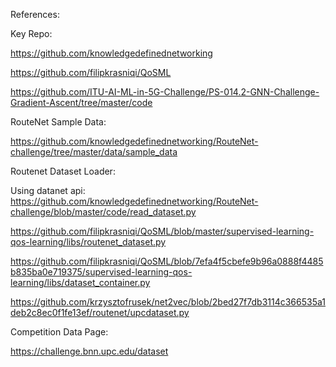 References:

Key Repo:

https://github.com/knowledgedefinednetworking

https://github.com/filipkrasniqi/QoSML

https://github.com/ITU-AI-ML-in-5G-Challenge/PS-014.2-GNN-Challenge-Gradient-Ascent/tree/master/code


RouteNet Sample Data:

https://github.com/knowledgedefinednetworking/RouteNet-challenge/tree/master/data/sample_data

Routenet Dataset Loader:

Using datanet api: https://github.com/knowledgedefinednetworking/RouteNet-challenge/blob/master/code/read_dataset.py

https://github.com/filipkrasniqi/QoSML/blob/master/supervised-learning-qos-learning/libs/routenet_dataset.py

https://github.com/filipkrasniqi/QoSML/blob/7efa4f5cbefe9b96a0888f4485b835ba0e719375/supervised-learning-qos-learning/libs/dataset_container.py

https://github.com/krzysztofrusek/net2vec/blob/2bed27f7db3114c366535a1deb2c8ec0f1fe13ef/routenet/upcdataset.py

Competition Data Page:

https://challenge.bnn.upc.edu/dataset
